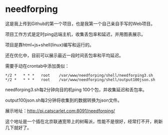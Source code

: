 # needforping
这是我上传到Github的第一个项目，也是我第一个自己亲自手写的Web项目。

项目工作方式是定时ping远端主机，收集丢包率和延迟，并用图表展示。

项目是靠html+js+shell(linux)编写和运行的。

还在优化中，目前可以展示最近一段时间丢包率和平均延迟。


需要手动在crontab中添加类似：

    */2 *   * * *   root	/var/www/needforping/shell/needforping3.sh 
    */2 *   * * *   root	/var/www/needforping/shell/output100json.sh

needforping3.sh每2分钟向目的机ping 100个包，并收集延迟和丢包率。

output100json.sh每2分钟将收集到的数据转换为json文件。


展示地址：http://pi.catscarlet.com:8091/needforping/

这个地址是一个插在北京联通宽带上的树莓派，性能不是很好，经常打不开，刷新几下就好了。


